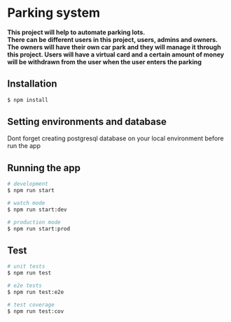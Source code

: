 # Parking system

<b>
This project will help to automate parking lots. </br> There can be different users in this project, users, admins and owners. The owners will have their own car park and they will manage it through this project. Users will have a virtual card and a certain amount of money will be withdrawn from the user when the user enters the parking
</b>

## Installation

```bash
$ npm install
```

## Setting environments and database

Dont forget creating postgresql database on your local environment before run the app


## Running the app

```bash
# development
$ npm run start

# watch mode
$ npm run start:dev

# production mode
$ npm run start:prod
```

## Test

```bash
# unit tests
$ npm run test

# e2e tests
$ npm run test:e2e

# test coverage
$ npm run test:cov
```

